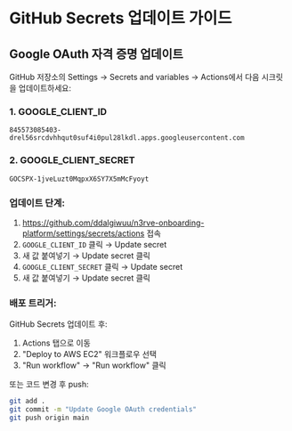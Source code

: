 # GitHub Secrets 업데이트 가이드

## Google OAuth 자격 증명 업데이트

GitHub 저장소의 Settings → Secrets and variables → Actions에서 다음 시크릿을 업데이트하세요:

### 1. GOOGLE_CLIENT_ID
```
845573085403-drel56srcdvhhqut0suf4i0pul28lkdl.apps.googleusercontent.com
```

### 2. GOOGLE_CLIENT_SECRET
```
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
```

### 업데이트 단계:
1. https://github.com/ddalgiwuu/n3rve-onboarding-platform/settings/secrets/actions 접속
2. `GOOGLE_CLIENT_ID` 클릭 → Update secret
3. 새 값 붙여넣기 → Update secret 클릭
4. `GOOGLE_CLIENT_SECRET` 클릭 → Update secret  
5. 새 값 붙여넣기 → Update secret 클릭

### 배포 트리거:
GitHub Secrets 업데이트 후:
1. Actions 탭으로 이동
2. "Deploy to AWS EC2" 워크플로우 선택
3. "Run workflow" → "Run workflow" 클릭

또는 코드 변경 후 push:
```bash
git add .
git commit -m "Update Google OAuth credentials"
git push origin main
```